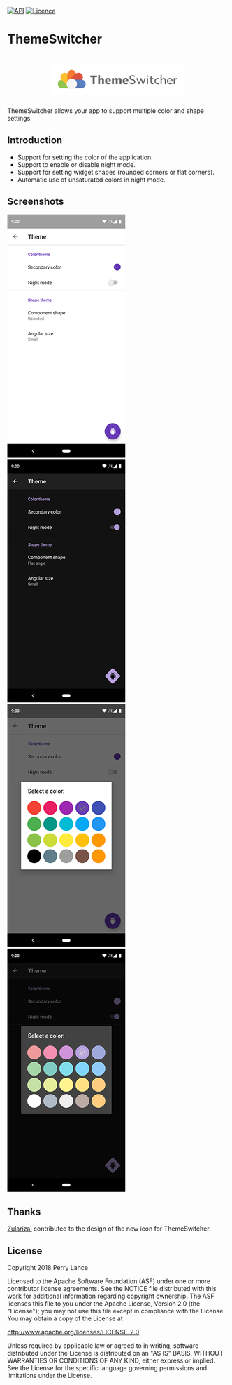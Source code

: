[![API](https://img.shields.io/badge/API-17%2B-brightgreen.svg?style=flat)](https://android-arsenal.com/api?level=17)
[![Licence](https://img.shields.io/badge/Licence-Apache2-blue.svg)](http://www.apache.org/licenses/LICENSE-2.0)

ThemeSwitcher
=============

<h1 align=center>
<img src="logo/horizontal.png" width=60%>
</h1>

ThemeSwitcher allows your app to support multiple color and shape settings.

Introduction
------------

* Support for setting the color of the application.
* Support to enable or disable night mode.
* Support for setting widget shapes (rounded corners or flat corners).
* Automatic use of unsaturated colors in night mode.

Screenshots
-----------

![One](/screenshots/a.png)
![Two](/screenshots/b.png)
![Three](/screenshots/c.png)
![Four](/screenshots/d.png)

Thanks
------

[Zularizal](https://github.com/zularizal) contributed to the design of the new icon for ThemeSwitcher.

License
-------

Copyright 2018 Perry Lance

Licensed to the Apache Software Foundation (ASF) under one or more contributor
license agreements.  See the NOTICE file distributed with this work for
additional information regarding copyright ownership.  The ASF licenses this
file to you under the Apache License, Version 2.0 (the "License"); you may not
use this file except in compliance with the License.  You may obtain a copy of
the License at

  <http://www.apache.org/licenses/LICENSE-2.0>

Unless required by applicable law or agreed to in writing, software
distributed under the License is distributed on an "AS IS" BASIS, WITHOUT
WARRANTIES OR CONDITIONS OF ANY KIND, either express or implied.  See the
License for the specific language governing permissions and limitations under
the License.
